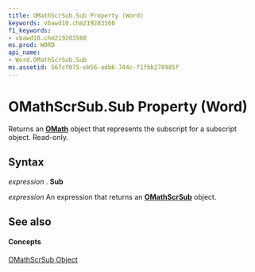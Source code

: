 ```yaml
---
title: OMathScrSub.Sub Property (Word)
keywords: vbawd10.chm219283560
f1_keywords:
- vbawd10.chm219283560
ms.prod: WORD
api_name:
- Word.OMathScrSub.Sub
ms.assetid: 567cf075-eb56-adb6-744c-f1fbb278985f
---
```



# OMathScrSub.Sub Property (Word)

Returns an  **[OMath](omath-object-word.md)** object that represents the subscript for a subscript object. Read-only.


## Syntax

 _expression_ . **Sub**

 _expression_ An expression that returns an **[OMathScrSub](omathscrsub-object-word.md)** object.


## See also


#### Concepts


[OMathScrSub Object](omathscrsub-object-word.md)

